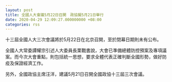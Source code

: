 ```yaml
---
layout: post
title: 全國人大會議5月22日召開　政協擬5月21日舉行
date: 2020-04-29 12:09:27.000000000 +08:00
categories: rss
---
```


十三屆全國人大三次會議將於5月22日在北京召開，至於閉幕日期則未有公布。

全國人大常委譚耀宗引述人大委員長栗戰書說，大會已準備總體防控預案及專項議案。而今次大會重點，則包括統一思想，要求全體代表正確判斷全國形勢，做好防疫及保證經濟工作。

另外，全國政協主席汪洋，建議5月21日召開全國政協十三屆三次會議。
